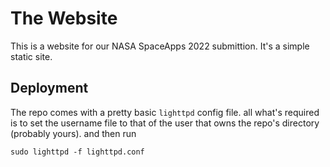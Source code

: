 # The Website

This is a website for our NASA SpaceApps 2022 submittion.
It's a simple static site.

## Deployment

The repo comes with a pretty basic `lighttpd` config file.
all what's required is to set the username file to that of the user that owns the repo's directory (probably yours).
and then run

`sudo lighttpd -f lighttpd.conf`

